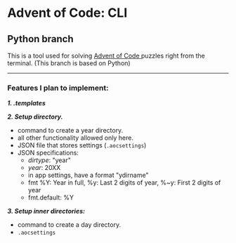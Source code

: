 Advent of Code: CLI
===
Python branch
---

This is a tool used for solving <a href="www.adventofcode.com"> Advent of Code </a> puzzles right from the terminal.
(This branch is based on Python)

---

### Features I plan to implement:

_**1. .templates**_

_**2. Setup directory.**_
   + command to create a year directory.
   + all other functionality allowed only here.
   + JSON file that stores settings (`.aocsettings`)
   + JSON specifications:
      + *dirtype*: "year"
      + *year*: 20XX
      + in app settings, have a format "ydirname"
      + fmt %Y: Year in full, %y: Last 2 digits of year, %~y: First 2 digits of year
      + fmt.default: %Y

_**3. Setup inner directories:**_
   + command to create a day directory.
   + `.aocsettings`
